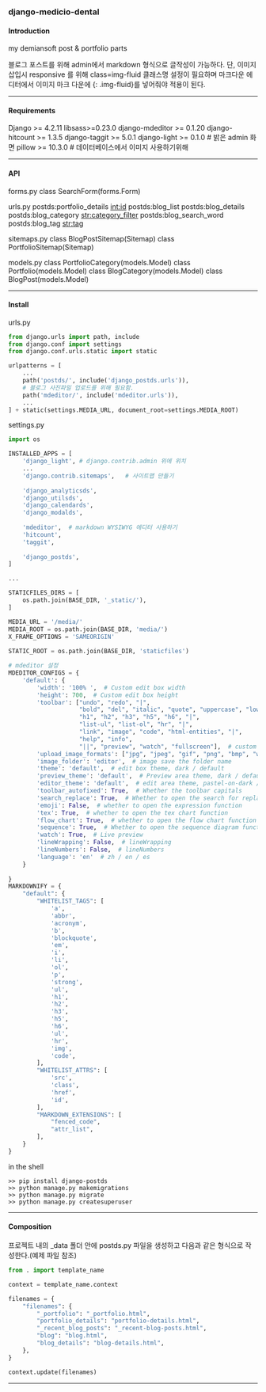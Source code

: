 ### django-medicio-dental

#### Introduction 
my demiansoft post & portfolio parts

블로그 포스트를 위해 admin에서 markdown 형식으로 글작성이 가능하다. 단, 이미지 삽입시 responsive 를 위해 class=img-fluid 클래스명 설정이
필요하며 마크다운 에디터에서 이미지 마크 다운에 {: .img-fluid}를 넣어줘야 적용이 된다.

---
#### Requirements

Django >= 4.2.11
libsass>=0.23.0
django-mdeditor >= 0.1.20
django-hitcount >= 1.3.5
django-taggit >= 5.0.1
django-light >= 0.1.0   # 밝은 admin 화면
pillow >= 10.3.0    # 데이터베이스에서 이미지 사용하기위해

---
#### API
forms.py
class SearchForm(forms.Form)

urls.py
postds:portfolio_details <int:id>
postds:blog_list
postds:blog_details <slug>
postds:blog_category <str:category_filter>
postds:blog_search_word
postds:blog_tag <str:tag>

sitemaps.py
class BlogPostSitemap(Sitemap)
class PortfolioSitemap(Sitemap)

models.py
class PortfolioCategory(models.Model)
class Portfolio(models.Model)
class BlogCategory(models.Model)
class BlogPost(models.Model)

---
#### Install
urls.py
```python
from django.urls import path, include
from django.conf import settings
from django.conf.urls.static import static

urlpatterns = [
    ...
    path('postds/', include('django_postds.urls')),
    # 블로그 사진파일 업로드를 위해 필요함.
    path('mdeditor/', include('mdeditor.urls')),
    ...
] + static(settings.MEDIA_URL, document_root=settings.MEDIA_ROOT)
```

settings.py  
```python
import os

INSTALLED_APPS = [
    'django_light', # django.contrib.admin 위에 위치
    ...
    'django.contrib.sitemaps',   # 사이트맵 만들기
    
    'django_analyticsds',  
	'django_utilsds',  
	'django_calendards',  
	'django_modalds', 
	
	'mdeditor',  # markdown WYSIWYG 에디터 사용하기
    'hitcount', 
    'taggit', 
    
	'django_postds',
]

...

STATICFILES_DIRS = [
    os.path.join(BASE_DIR, '_static/'),
]

MEDIA_URL = '/media/'  
MEDIA_ROOT = os.path.join(BASE_DIR, 'media/')  
X_FRAME_OPTIONS = 'SAMEORIGIN'  
  
STATIC_ROOT = os.path.join(BASE_DIR, 'staticfiles') 

# mdeditor 설정
MDEDITOR_CONFIGS = {
    'default': {
        'width': '100% ',  # Custom edit box width
        'height': 700,  # Custom edit box height
        'toolbar': ["undo", "redo", "|",
                    "bold", "del", "italic", "quote", "uppercase", "lowercase", "|",
                    "h1", "h2", "h3", "h5", "h6", "|",
                    "list-ul", "list-ol", "hr", "|",
                    "link", "image", "code", "html-entities", "|",
                    "help", "info",
                    "||", "preview", "watch", "fullscreen"],  # custom edit box toolbar
        'upload_image_formats': ["jpg", "jpeg", "gif", "png", "bmp", "webp"],  # image upload format type
        'image_folder': 'editor',  # image save the folder name
        'theme': 'default',  # edit box theme, dark / default
        'preview_theme': 'default',  # Preview area theme, dark / default
        'editor_theme': 'default',  # edit area theme, pastel-on-dark / default
        'toolbar_autofixed': True,  # Whether the toolbar capitals
        'search_replace': True,  # Whether to open the search for replacement
        'emoji': False,  # whether to open the expression function
        'tex': True,  # whether to open the tex chart function
        'flow_chart': True,  # whether to open the flow chart function
        'sequence': True,  # Whether to open the sequence diagram function
        'watch': True,  # Live preview
        'lineWrapping': False,  # lineWrapping
        'lineNumbers': False,  # lineNumbers
        'language': 'en'  # zh / en / es
    }
    
}
MARKDOWNIFY = {
    "default": {
        "WHITELIST_TAGS": [
            'a',
            'abbr',
            'acronym',
            'b',
            'blockquote',
            'em',
            'i',
            'li',
            'ol',
            'p',
            'strong',
            'ul',
            'h1',
            'h2',
            'h3',
            'h5',
            'h6',
            'ul',
            'hr',
            'img',
            'code',
        ],
        "WHITELIST_ATTRS": [
            'src',
            'class',
            'href',
            'id',
        ],
        "MARKDOWN_EXTENSIONS": [
            "fenced_code",
            "attr_list",
        ],
    }
} 
```

in the shell
```shell
>> pip install django-postds
>> python manage.py makemigrations
>> python manage.py migrate
>> python manage.py createsuperuser
```

---
#### Composition

프로젝트 내의 \_data 폴더 안에 postds.py 파일을 생성하고 다음과 같은 형식으로 작성한다.(예제 파일 참조)

```python
from . import template_name

context = template_name.context

filenames = {
    "filenames": {
        "_portfolio": "_portfolio.html",
        "portfolio_details": "portfolio-details.html",
        "_recent_blog_posts": "_recent-blog-posts.html",
        "blog": "blog.html",
        "blog_details": "blog-details.html",
    },
}

context.update(filenames)
```
---


